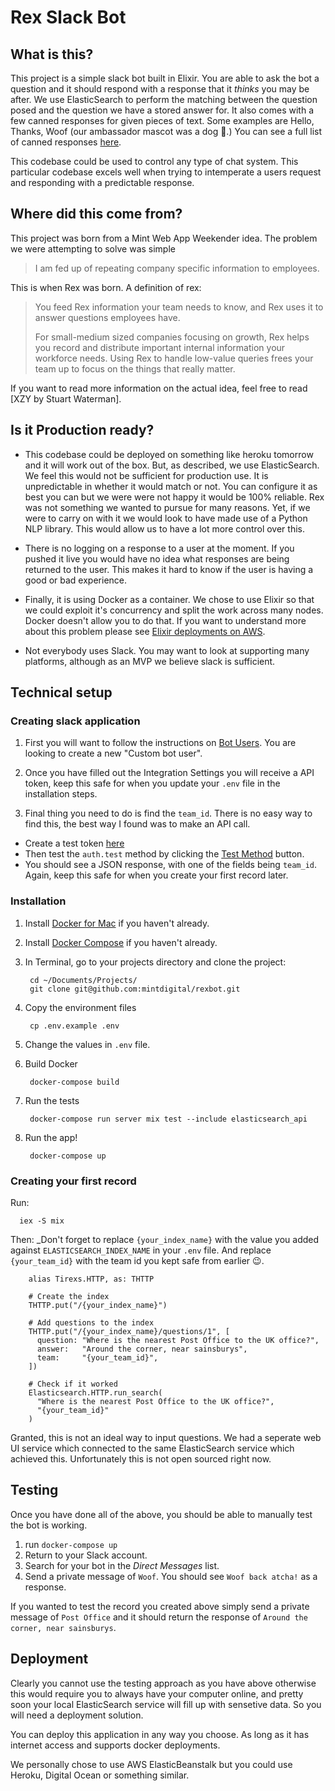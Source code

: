 Rex Slack Bot
============

What is this?
------------

This project is a simple slack bot built in Elixir. You are able to ask the bot a question and it should respond with a response that it _thinks_ you may be after. We use ElasticSearch to perform the matching between the question posed and the question we have a stored answer for. It also comes with a few canned responses for given pieces of text. Some examples are Hello, Thanks, Woof (our ambassador mascot was a dog 🐶.) You can see a full list of canned responses [here](https://github.com/mintdigital/rexbot/blob/master/lib/rex_bot/matcher.ex#L53-L67).

This codebase could be used to control any type of chat system. This particular codebase excels well when trying to intemperate a users request and responding with a predictable response.

Where did this come from?
-------------

This project was born from a Mint Web App Weekender idea. The problem we were attempting to solve was simple

> I am fed up of repeating company specific information to employees.

This is when Rex was born. A definition of rex:

> You feed Rex information your team needs to know, and Rex uses it to answer questions employees have.
>
> For small-medium sized companies focusing on growth, Rex helps you record and distribute important internal information your workforce needs. Using Rex to handle low-value queries frees your team up to focus on the things that really matter.

If you want to read more information on the actual idea, feel free to read [XZY by Stuart Waterman].

Is it Production ready?
-------------

- This codebase could be deployed on something like  heroku tomorrow and it will work out of the box. But, as described, we use ElasticSearch. We feel this would not be sufficient for production use. It is unpredictable in whether it would match or not. You can configure it as best you can but we were were not happy it would be 100% reliable. Rex was not something we wanted to pursue for many reasons. Yet, if we were to carry on with it we would look to have made use of a Python NLP library. This would allow us to have a lot more control over this.

- There is no logging on a response to a user at the moment. If you pushed it live you would have no idea what responses are being returned to the user. This makes it hard to know if the user is having a good or bad experience.

- Finally, it is using Docker as a container. We chose to use Elixir so that we could exploit it's concurrency and split the work across many nodes. Docker doesn't allow you to do that. If you want to understand more about this problem please see [Elixir deployments on AWS](https://medium.com/mint-digital/elixir-deployments-on-aws-ee787aa02a9d).

- Not everybody uses Slack. You may want to look at supporting many platforms, although as an MVP we believe slack is sufficient.

Technical setup
-------------

### Creating slack application

1. First you will want to follow the instructions on [Bot Users](https://api.slack.com/bot-users). You are looking to create a new "Custom bot user".

2. Once you have filled out the Integration Settings you will receive a API token, keep this safe for when you update your `.env` file in the installation steps.

3. Final thing you need to do is find the `team_id`. There is no easy way to find this, the best way I found was to make an API call.
  - Create a test token [here](https://api.slack.com/custom-integrations/legacy-tokens)
  - Then test the `auth.test` method by clicking the [Test Method](https://api.slack.com/methods/auth.test/test) button.
  - You should see a JSON response, with one of the fields being `team_id`. Again, keep this safe for when you create your first record later.

### Installation

1. Install [Docker for Mac](https://docs.docker.com/engine/installation/mac/) if you haven't already.

2. Install [Docker Compose](https://docs.docker.com/compose/install/) if you haven't already.

3. In Terminal, go to your projects directory and clone the project:

        cd ~/Documents/Projects/
        git clone git@github.com:mintdigital/rexbot.git

4. Copy the environment files

        cp .env.example .env

5. Change the values in `.env` file.

6. Build Docker

        docker-compose build

7. Run the tests

        docker-compose run server mix test --include elasticsearch_api

8. Run the app!

        docker-compose up

### Creating your first record

Run:
```
  iex -S mix
```

Then:
_Don't forget to replace `{your_index_name}` with the value you added against `ELASTICSEARCH_INDEX_NAME` in your `.env` file. And replace `{your_team_id}` with the team id you kept safe from earlier 😉.

```
    alias Tirexs.HTTP, as: THTTP

    # Create the index
    THTTP.put("/{your_index_name}")

    # Add questions to the index
    THTTP.put("/{your_index_name}/questions/1", [
      question: "Where is the nearest Post Office to the UK office?",
      answer:   "Around the corner, near sainsburys",
      team:     "{your_team_id}",
    ])

    # Check if it worked
    Elasticsearch.HTTP.run_search(
      "Where is the nearest Post Office to the UK office?",
      "{your_team_id}"
    )
```

Granted, this is not an ideal way to input questions. We had a seperate web UI service which connected to the same ElasticSearch service which achieved this. Unfortunately this is not open sourced right now.

Testing
-------------

Once you have done all of the above, you should be able to manually test the bot is working.

1. run `docker-compose up`
2. Return to your Slack account.
3. Search for your bot in the _Direct Messages_ list.
4. Send a private message of `Woof`. You should see `Woof back atcha!` as a response.

If you wanted to test the record you created above simply send a private message of `Post Office` and it should return the response of `Around the corner, near sainsburys`.

Deployment
-------------

Clearly you cannot use the testing approach as you have above otherwise this would require you to always have your computer online, and pretty soon your local ElasticSearch service will fill up with sensetive data. So you will need a deployment solution.

You can deploy this application in any way you choose. As long as it has internet access and supports docker deployments.

We personally chose to use AWS ElasticBeanstalk but you could use Heroku, Digital Ocean or something similar.

